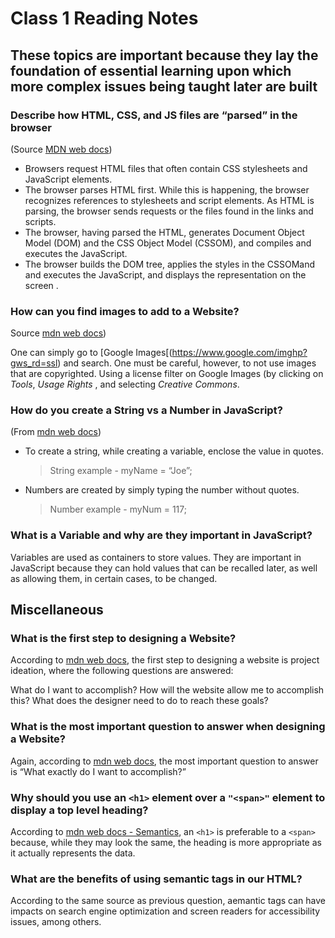 # Class 1 Reading Notes

## These topics are important because they lay the foundation of essential learning upon which more complex issues being taught later are built

### Describe how HTML, CSS, and JS files are “parsed” in the browser  

(Source [MDN web docs](https://developer.mozilla.org/en-US/docs/Learn/Getting_started_with_the_web/How_the_Web_works))

* Browsers request HTML files that often contain CSS stylesheets and JavaScript elements.  
* The browser parses HTML first.  While this is happening, the browser recognizes references to stylesheets and script elements.  As HTML is parsing, the browser sends requests or the files found in the links and scripts.
* The browser, having parsed the HTML, generates Document Object Model (DOM)  and the CSS Object Model (CSSOM), and compiles and executes the JavaScript.
* The browser builds the DOM tree, applies the styles in the CSSOMand and executes the JavaScript, and displays the representation on the screen .

### How can you find images to add to a Website?  

Source [mdn web docs](https://developer.mozilla.org/en-US/docs/Learn/Getting_started_with_the_web/What_will_your_website_look_like))

One can simply go to [Google Images[(<https://www.google.com/imghp?gws_rd=ssl>) and search.  One must be careful, however, to not use images that are copyrighted.  Using a license filter on Google Images (by clicking on _Tools_, _Usage Rights_ , and selecting _Creative Commons_.  

### How do you create a String vs a Number in JavaScript?

(From [mdn web docs](https://developer.mozilla.org/en-US/docs/Learn/Getting_started_with_the_web/JavaScript_basics))

* To create a string, while creating a variable, enclose the value in quotes.

    > String example - myName = “Joe”;

* Numbers are created by simply typing the number without quotes.

    > Number example - myNum = 117;

### What is a Variable and why are they important in JavaScript?  

Variables are used as containers to store values.  They are important in JavaScript because they can hold values that can be recalled later, as well as allowing them, in certain cases, to be changed.

## Miscellaneous

### What is the first step to designing a Website?

According to [mdn web docs](https://developer.mozilla.org/en-US/docs/Learn/Common_questions/Thinking_before_coding), the first step to designing a website is project ideation, where the following questions are answered:

What do I want to accomplish?
How will the website allow me to accomplish this?
What does the designer need to do to reach these goals?

### What is the most important question to answer when designing a Website?

Again, according to [mdn web docs](https://developer.mozilla.org/en-US/docs/Learn/Common_questions/Thinking_before_coding), the most important question to answer is “What exactly do I want to accomplish?”

### Why should you use an ```<h1>``` element over a ```"<span>"``` element to display a top level heading?  

According to [mdn web docs - Semantics](https://developer.mozilla.org/en-US/docs/Glossary/Semantics), an ```<h1>``` is preferable to a ```<span>``` because, while they may look the same, the heading is more appropriate as it actually represents the data.

### What are the benefits of using semantic tags in our HTML?

According to the same source as previous question, aemantic tags can have impacts on search engine optimization and screen readers for accessibility issues, among others.
